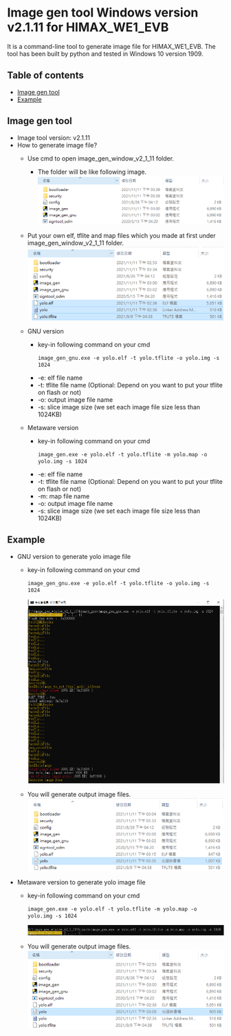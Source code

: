 # Image gen tool Windows version v2.1.11 for HIMAX_WE1_EVB 
It is a command-line tool to generate image file for HIMAX_WE1_EVB. The tool has been built by python and tested in Windows 10 version 1909.

## Table of contents
  - [Image gen tool](#Image-gen-tool)
  - [Example](#Example)

## Image gen tool
- Image tool version: v2.1.11
- How to generate image file?
  - Use cmd to open image_gen_window_v2_1_11 folder. 
    - The folder will be like following image.
      ![alt text](images/folder_image.PNG)
  - Put your own elf, tflite and map files which you made at first under image_gen_window_v2_1_11 folder.
      ![alt text](images/put_file.PNG)
  - GNU version
    - key-in following command on your cmd
      ```
      image_gen_gnu.exe -e yolo.elf -t yolo.tflite -o yolo.img -s 1024
      ```
    - -e: elf file name
    - -t: tflite file name (Optional: Depend on you want to put your tflite on flash or not)
    - -o: output image file name
    - -s: slice image size (we set each image file size less than 1024KB)
      
  - Metaware version
    - key-in following command on your cmd
      ```
      image_gen.exe -e yolo.elf -t yolo.tflite -m yolo.map -o yolo.img -s 1024
      ```
    - -e: elf file name
    - -t: tflite file name (Optional: Depend on you want to put your tflite on flash or not)
    - -m: map file name
    - -o: output image file name
    - -s: slice image size (we set each image file size less than 1024KB)

## Example
- GNU version to generate yolo image file
  - key-in following command on your cmd
      ```
      image_gen_gnu.exe -e yolo.elf -t yolo.tflite -o yolo.img -s 1024
      ```
      ![alt text](images/yolo_gnu_build.PNG)

  - You will generate output image files.
    ![alt text](images/gnu_yolo_image.PNG)

- Metaware version to generate yolo image file
  - key-in following command on your cmd
      ```
      image_gen.exe -e yolo.elf -t yolo.tflite -m yolo.map -o yolo.img -s 1024
      ```
      ![alt text](images/yolo_meta_build.PNG)

  - You will generate output image files.
    ![alt text](images/meta_yolo_image.PNG)



